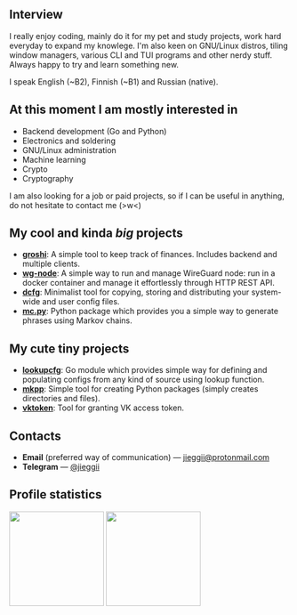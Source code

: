 ## Interview
I really enjoy coding, mainly do it for my pet and study projects, work hard everyday to expand my knowlege.
I'm also keen on GNU/Linux distros, tiling window managers, various CLI and TUI programs and other nerdy stuff.
Always happy to try and learn something new.

I speak English (~B2), Finnish (~B1) and Russian (native).

## At this moment I am mostly interested in
* Backend development (Go and Python)
* Electronics and soldering
* GNU/Linux administration
* Machine learning
* Crypto
* Cryptography

I am also looking for a job or paid projects, so if I can be useful in anything, do not hesitate to contact me (>w<)

## My cool and kinda *big* projects
* **[groshi](https://github.com/groshi-project)**: A simple tool to keep track of finances. Includes backend and multiple clients.
* **[wg-node](https://github.com/jieggii/wg-node)**: A simple way to run and manage WireGuard node: run in a docker container and manage it effortlessly through HTTP REST API.
* **[dcfg](https://github.com/jieggii/dcfg)**: Minimalist tool for copying, storing and distributing your system-wide and user config files.
* **[mc.py](https://github.com/jieggii/mc.py)**: Python package which provides you a simple way to generate phrases using Markov chains.

## My cute tiny projects
* **[lookupcfg](https://github.com/jieggii/lookupcfg)**: Go module which provides simple way for defining and populating configs from any kind of source using lookup function.
* **[mkpp](https://github.com/jieggii/mkpp)**: Simple tool for creating Python packages (simply creates directories and files).
* **[vktoken](https://github.com/jieggii/vktoken)**: Tool for granting VK access token.

## Contacts
* **Email** (preferred way of communication) — [jieggii@protonmail.com](mailto:jieggii@protonmail.com)
* **Telegram** — [@jieggii](https://t.me/jieggii)

## Profile statistics
<p align="left">
<img style="height: 170px;" src="https://github-readme-stats.vercel.app/api?username=jieggii&show_icons=true&hide_rank=true&include_all_commits=true&count_private=true&custom_title=Short%20overview:&disable_animations=true" />
<img style="height: 170px;" src="https://github-readme-stats.vercel.app/api/top-langs/?username=jieggii&layout=compact&custom_title=Most%20used%20languages:&langs_count=7" />
</p>
